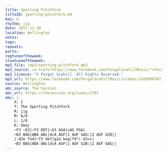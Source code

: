 ```yaml
---
title: Sporting Pitchfork
titleID: sporting-pitchfork.md
key: G
rhythm: jig
date: 2017-11-20
location: Wellington 
notes:
tags: 
repeats: 
parts: 
regtuneoftheweek:
slowtuneoftheweek:
mp3_file: /mp3/sporting-pitchfork.mp3
mp3_source: <a href="https://www.facebook.com/FergalScahillMusic/">Fergal Scahill</a>, member of <a href="http://www.webanjo3.com/">We Banjo 3</a>
mp3_licence: "© Fergal Scahill. All Rights Reserved."
mp3_url: https://www.facebook.com/FergalScahillMusic/videos/1426996787396652/
source: Wellington
abc_source: The Session
abc_url: https://thesession.org/tunes/1761
abc: |
    X: 2
    T: The Sporting Pitchfork
    R: jig
    M: 6/8
    L: 1/8
    K: Gmaj
    ~F3 ~E3|~F3 DEF|~G3 AGA|cAG FGA|
    ~B3 BAG|ABA ABc|dcA AGF|1 AGF GAG:|2 AGF G2B||
    |:d2e fed|~f3 def|g2a bag|fd^c d2=c|
    ~B3 BAG|ABA ABc|dcA AGF|1 AGF G2B:|2 AGF GAG||
---
```

